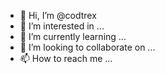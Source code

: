 - 👋 Hi, I’m @codtrex
- 👀 I’m interested in ...
- 🌱 I’m currently learning ...
- 💞️ I’m looking to collaborate on ...
- 📫 How to reach me ...

<!---
codtrex/codtrex is a ✨ special ✨ repository because its `README.md` (this file) appears on your GitHub profile.
You can click the Preview link to take a look at your changes.
--->
